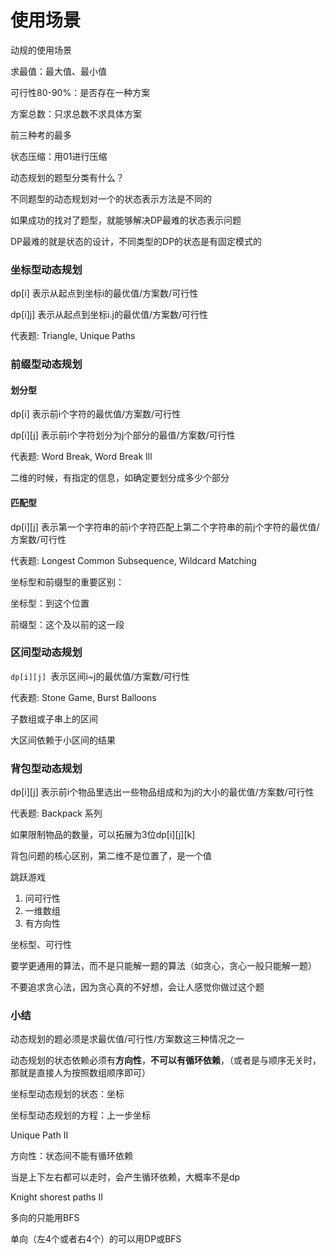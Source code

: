# 使用场景



动规的使用场景



求最值：最大值、最小值

可行性80-90%：是否存在一种方案

方案总数：只求总数不求具体方案



前三种考的最多



状态压缩：用01进行压缩



动态规划的题型分类有什么？

不同题型的动态规划对一个的状态表示方法是不同的

如果成功的找对了题型，就能够解决DP最难的状态表示问题





DP最难的就是状态的设计，不同类型的DP的状态是有固定模式的





### 坐标型动态规划

dp[i] 表示从起点到坐标i的最优值/方案数/可行性

dp[i]j] 表示从起点到坐标i.j的最优值/方案数/可行性

代表题: Triangle, Unique Paths



### 前缀型动态规划

#### 划分型

dp[i] 表示前i个字符的最优值/方案数/可行性

dp\[i]\[j] 表示前i个字符划分为j个部分的最值/方案数/可行性

代表题: Word Break, Word Break Ill

二维的时候，有指定的信息，如确定要划分成多少个部分

#### 匹配型

dp\[i]\[j] 表示第一个字符串的前i个字符匹配上第二个字符串的前j个字符的最优值/方案数/可行性

代表题: Longest Common Subsequence, Wildcard Matching



坐标型和前缀型的重要区别：

坐标型：到这个位置

前缀型：这个及以前的这一段



### 区间型动态规划

`dp[i][j] `表示区间i~j的最优值/方案数/可行性

代表题: Stone Game, Burst Balloons

子数组或子串上的区间

大区间依赖于小区间的结果



### 背包型动态规划

dp\[i]\[j] 表示前i个物品里选出一些物品组成和为j的大小的最优值/方案数/可行性

代表题: Backpack 系列

如果限制物品的数量，可以拓展为3位dp\[i]\[j]\[k]

背包问题的核心区别，第二维不是位置了，是一个值



跳跃游戏

1. 问可行性
2. 一维数组
3. 有方向性

坐标型、可行性



要学更通用的算法，而不是只能解一题的算法（如贪心，贪心一般只能解一题）

不要追求贪心法，因为贪心真的不好想，会让人感觉你做过这个题



### 小结

动态规划的题必须是求最优值/可行性/方案数这三种情况之一

动态规划的状态依赖必须有**方向性**，**不可以有循环依赖**，（或者是与顺序无关时，那就是直接人为按照数组顺序即可）

坐标型动态规划的状态：坐标

坐标型动态规划的方程：上一步坐标



Unique Path II

方向性：状态间不能有循环依赖



当是上下左右都可以走时，会产生循环依赖，大概率不是dp



Knight shorest paths II

多向的只能用BFS

单向（左4个或者右4个）的可以用DP或BFS

